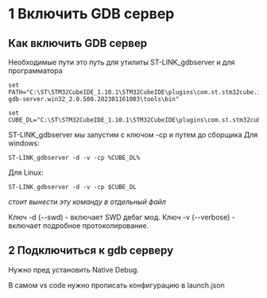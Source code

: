 # 1 Включить GDB сервер 


## Как включить GDB сервер
Необходимые пути это путь для утилиты ST-LINK_gdbserver и для программатора

```
set PATH="C:\ST\STM32CubeIDE_1.10.1\STM32CubeIDE\plugins\com.st.stm32cube.ide.mcu.externaltools.stlink-gdb-server.win32_2.0.500.202301161003\tools\bin"

set CUBE_DL="C:\ST\STM32CubeIDE_1.10.1\STM32CubeIDE\plugins\com.st.stm32cube.ide.mcu.externaltools.cubeprogrammer.win32_2.0.600.202301161003\tools\bin"
```


ST-LINK_gdbserver мы запустим с ключом -cp и путем до сборщика
Для windows:
```
ST-LINK_gdbserver -d -v -cp %CUBE_DL%
```
Для Linux:
```
ST-LINK_gdbserver -d -v -cp $CUBE_DL
```

*стоит вынести эту команду в отдельный файл*

Ключ -d (--swd) - включает SWD дебаг мод.
Ключ -v (--verbose) - включает подробное протоколирование.

## 2 Подключиться к gdb серверу 

Нужно пред установить Native Debug.

В самом vs code нужно прописать конфигурацию в launch.json




